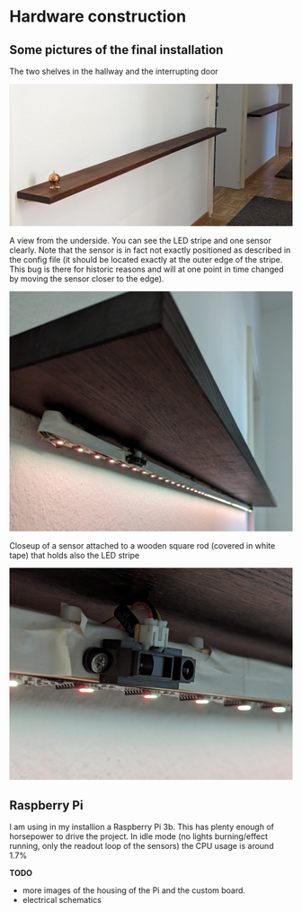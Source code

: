 # Hardware construction

## Some pictures of the final installation

The two shelves in the hallway and the interrupting door

![Shelves in the hallway](images/shelves.jpg)

A view from the underside. You can see the LED stripe and one sensor
clearly. Note that the sensor is in fact not exactly positioned as
described in the config file (it should be located exactly at the
outer edge of the stripe. This bug is there for historic reasons and
will at one point in time changed by moving the sensor closer to the
edge).

![Underside of a shelf](images/shelf_underside.jpg)

Closeup of a sensor attached to a wooden square rod (covered in white
tape) that holds also the LED stripe

![Closeup of a sensor](images/ir-sensor.jpg)


## Raspberry Pi

I am using in my installion a Raspberry Pi 3b. This has plenty enough
of horsepower to drive the project. In idle mode (no lights
burning/effect running, only the readout loop of the sensors) the CPU
usage is around 1.7%



**TODO**

- more images of the housing of the Pi and the custom board.
- electrical schematics


